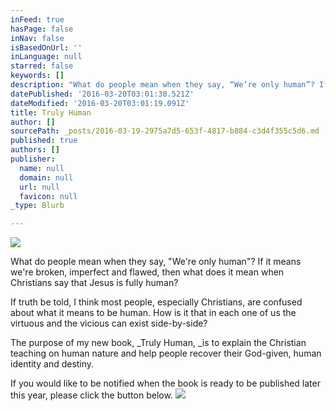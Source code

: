 ```yaml
---
inFeed: true
hasPage: false
inNav: false
isBasedOnUrl: ''
inLanguage: null
starred: false
keywords: []
description: "What do people mean when they say, “We’re only human”? If it means we're broken, imperfect and flawed, then what does it mean when Christians say that Jesus is fully human?"
datePublished: '2016-03-20T03:01:30.521Z'
dateModified: '2016-03-20T03:01:19.091Z'
title: Truly Human
author: []
sourcePath: _posts/2016-03-19-2975a7d5-653f-4817-b884-c3d4f355c5d6.md
published: true
authors: []
publisher:
  name: null
  domain: null
  url: null
  favicon: null
_type: Blurb

---
```

![](https://the-grid-user-content.s3-us-west-2.amazonaws.com/d2419fd0-89ae-4c2f-b661-eac5072bf54d.jpg)

What do people mean when they say, "We're only human"? If it means we're broken, imperfect and flawed, then what does it mean when Christians say that Jesus is fully human?

If truth be told, I think most people, especially Christians, are confused about what it means to be human. How is it that in each one of us the virtuous and the vicious can exist side-by-side? 

The purpose of my new book, _Truly Human, _is to explain the
Christian teaching on human nature and help people recover their
God-given, human identity and destiny.

If you would like to be notified when the book is ready to be published later this year, please click the button below.
![](https://the-grid-user-content.s3-us-west-2.amazonaws.com/22eb8f87-ed97-41c3-ad01-efe9bf2eb12b.jpg)